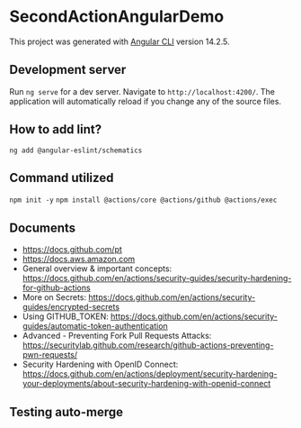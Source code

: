 # SecondActionAngularDemo

This project was generated with [Angular CLI](https://github.com/angular/angular-cli) version 14.2.5.

## Development server

Run `ng serve` for a dev server. Navigate to `http://localhost:4200/`. The application will automatically reload if you change any of the source files.

## How to add lint?
`ng add @angular-eslint/schematics`

## Command utilized
`npm init -y`
`npm install @actions/core @actions/github @actions/exec`

## Documents
- https://docs.github.com/pt
- https://docs.aws.amazon.com
- General overview & important concepts: https://docs.github.com/en/actions/security-guides/security-hardening-for-github-actions
- More on Secrets: https://docs.github.com/en/actions/security-guides/encrypted-secrets
- Using GITHUB_TOKEN: https://docs.github.com/en/actions/security-guides/automatic-token-authentication
- Advanced - Preventing Fork Pull Requests Attacks: https://securitylab.github.com/research/github-actions-preventing-pwn-requests/
- Security Hardening with OpenID Connect: https://docs.github.com/en/actions/deployment/security-hardening-your-deployments/about-security-hardening-with-openid-connect

## Testing auto-merge
